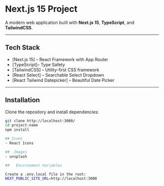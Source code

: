 # Next.js 15 Project

A modern web application built with **Next.js 15**, **TypeScript**, and **TailwindCSS**.

---

## Tech Stack

- [Next.js 15] – React Framework with App Router
- [TypeScript]– Type Safety
- [TailwindCSS] – Utility-first CSS framework
- [React Select] – Searchable Select Dropdown
- [React Tailwind Datepicker] – Beautiful Date Picker

---

## Installation

Clone the repository and install dependencies:

```bash
git clone http://localhost:3000/
cd project-name
npm install

## Icons
- React Icons

##  Images
- unsplash

##   Environment Variables

Create a .env.local file in the root:
NEXT_PUBLIC_SITE_URL=http://localhost:3000
```
